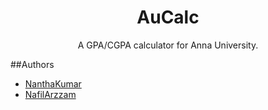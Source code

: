 <p align="center">
    <h1 align="center">AuCalc</h1>
    <p align="center">A GPA/CGPA calculator for Anna University.</p>
</p>

##Authors
 - [NanthaKumar](https://github.com/nknantha)
 - [NafilArzzam](https://github.com/Arzzam)
